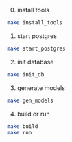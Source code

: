 0. install tools

```sh
make install_tools
```

1. start postgres

```sh
make start_postgres
```

2. init database

```sh
make init_db
```

3. generate models

```sh
make gen_models
```

4. build or run

```sh
make build
make run
````

